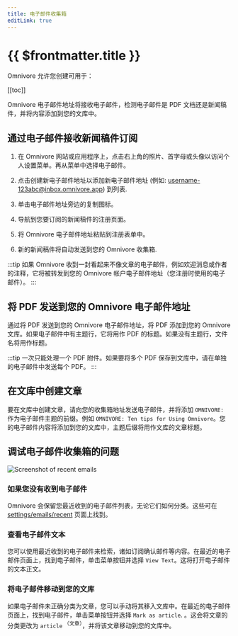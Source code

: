 ```yaml
---
title: 电子邮件收集箱
editLink: true
---
```


# {{ $frontmatter.title }}

Omnivore 允许您创建可用于：

[[toc]]

Omnivore 电子邮件地址将接收电子邮件，检测电子邮件是 PDF 文档还是新闻稿件，并将内容添加到您的文库中。

## 通过电子邮件接收新闻稿件订阅

1. 在 Omnivore 网站或应用程序上，点击右上角的照片、首字母或头像以访问个人设置菜单。再从菜单中选择电子邮件。

2. 点击创建新电子邮件地址以添加新电子邮件地址 (例如: username-123abc@inbox.omnivore.app) 到列表.

3. 单击电子邮件地址旁边的复制图标。

4. 导航到您要订阅的新闻稿件的注册页面。

5. 将 Omnivore 电子邮件地址粘贴到注册表单中。

6. 新的新闻稿件将自动发送到您的 Omnivore 收集箱.

:::tip
如果 Omnivore 收到一封看起来不像文章的电子邮件，例如欢迎消息或作者的注释，它将被转发到您的 Omnivore 帐户电子邮件地址（您注册时使用的电子邮件）。
:::

## 将 PDF 发送到您的 Omnivore 电子邮件地址

通过将 PDF 发送到您的 Omnivore 电子邮件地址，将 PDF 添加到您的 Omnivore 文库。如果电子邮件中有主题行，它将用作 PDF 的标题。如果没有主题行，文件名将用作标题。

:::tip
一次只能处理一个 PDF 附件。如果要将多个 PDF 保存到文库中，请在单独的电子邮件中发送每个 PDF。
:::

## 在文库中创建文章

要在文库中创建文章，请向您的收集箱地址发送电子邮件，并将添加 `OMNIVORE:` 作为电子邮件主题的前缀。例如 `OMNIVORE: Ten tips for Using Omnivore`。您的电子邮件内容将添加到您的文库中，主题后缀将用作文库的文章标题。

## 调试电子邮件收集箱的问题

![Screenshot of recent emails](../../using/images/web-recent-emails-01.png)

### 如果您没有收到电子邮件

Omnivore 会保留您最近收到的电子邮件列表，无论它们如何分类。这些可在 [settings/emails/recent](https://omnivore.app/settings/emails/recent) 页面上找到。

### 查看电子邮件文本

您可以使用最近收到的电子邮件来检索，诸如订阅确认邮件等内容。在最近的电子邮件页面上，找到电子邮件，单击菜单按钮并选择 `View Text`。这将打开电子邮件的文本正文。

### 将电子邮件移动到您的文库

如果电子邮件未正确分类为文章，您可以手动将其移入文库中。在最近的电子邮件页面上，找到电子邮件，单击菜单按钮并选择 `Mark as article`. 。这会将文章的分类更改为 `article` <sup>（文章）</sup>，并将该文章移动到您的文库中。

